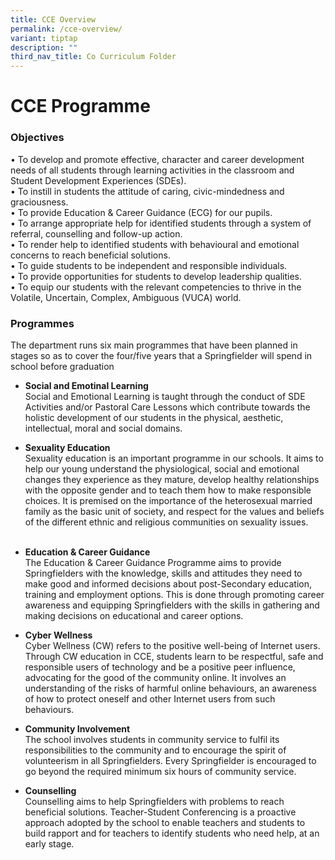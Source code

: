 ```yaml
---
title: CCE Overview
permalink: /cce-overview/
variant: tiptap
description: ""
third_nav_title: Co Curriculum Folder
---
```

<h1><strong>CCE Programme</strong></h1>
<h3>Objectives</h3>
<p>• To develop and promote effective, character and career development needs
of all students through learning activities in the classroom and Student
Development Experiences (SDEs).
<br>• To instill in students the attitude of caring, civic-mindedness and
graciousness.
<br>• To provide Education &amp; Career Guidance (ECG) for our pupils.
<br>• To arrange appropriate help for identified students through a system
of referral, counselling and follow-up action.
<br>• To render help to identified students with behavioural and emotional
concerns to reach beneficial solutions.
<br>• To guide students to be independent and responsible individuals.
<br>• To provide opportunities for students to develop leadership qualities.
<br>• To equip our students with the relevant competencies to thrive in the
Volatile, Uncertain, Complex, Ambiguous (VUCA) world.</p>
<h3>Programmes</h3>
<p>The department runs six main programmes that have been planned in stages
so as to cover the four/five years that a Springfielder will spend in school
before graduation</p>
<ul>
<li>
<p><strong>Social and Emotinal Learning</strong>
<br>Social and Emotional Learning is taught through the conduct of SDE Activities
and/or Pastoral Care Lessons which contribute towards the holistic development
of our students in the physical, aesthetic, intellectual, moral and social
domains. &nbsp;</p>
</li>
<li>
<p><strong>Sexuality Education</strong>
<br>Sexuality education is an important programme in our schools. It aims
to help our young understand the physiological, social and emotional changes
they experience as they mature, develop healthy relationships with the
opposite gender and to teach them how to make responsible choices. It is
premised on the importance of the heterosexual married family as the basic
unit of society, and respect for the values and beliefs of the different
ethnic and religious communities on sexuality issues.
<br>&nbsp;</p>
</li>
<li>
<p><strong>Education &amp; Career Guidance</strong>
<br>The Education &amp; Career Guidance Programme aims to provide Springfielders
with the knowledge, skills and attitudes they need to make good and informed
decisions about post-Secondary education, training and employment options.
This is done through promoting career awareness and equipping Springfielders
with the skills in gathering and making decisions on educational and career
options. &nbsp;</p>
</li>
<li>
<p><strong>Cyber Wellness</strong>
<br>Cyber Wellness (CW) refers to the positive well-being of Internet users.
Through CW education in CCE, students learn to be respectful, safe and
responsible users of technology and be a positive peer influence, advocating
for the good of the community online. It involves an understanding of the
risks of harmful online behaviours, an awareness of how to protect oneself
and other Internet users from such behaviours. &nbsp;</p>
</li>
<li>
<p><strong>Community Involvement</strong>
<br>The school involves students in community service to fulfil its responsibilities
to the community and to encourage the spirit of volunteerism in all Springfielders.
Every Springfielder is encouraged to go beyond the required minimum six
hours of community service.</p>
</li>
<li>
<p><strong>Counselling</strong>
<br>Counselling aims to help Springfielders with problems to reach beneficial
solutions. Teacher-Student Conferencing is a proactive approach adopted
by the school to enable teachers and students to build rapport and for
teachers to identify students who need help, at an early stage.</p>
</li>
</ul>
<p></p>